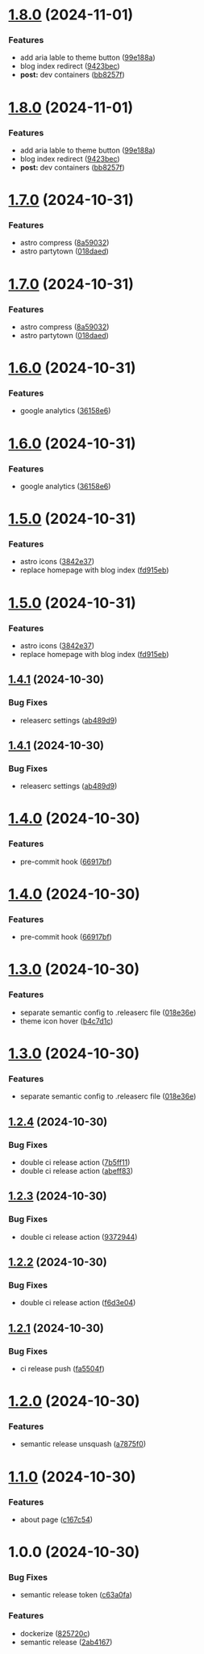 # [1.8.0](https://github.com/liskeee/blog/compare/v1.7.0...v1.8.0) (2024-11-01)

### Features

- add aria lable to theme button ([99e188a](https://github.com/liskeee/blog/commit/99e188a5099cb365db1a12016aad679de1c72163))
- blog index redirect ([9423bec](https://github.com/liskeee/blog/commit/9423bec8fa69e54ffbb3080afea25b2e04bff3f4))
- **post:** dev containers ([bb8257f](https://github.com/liskeee/blog/commit/bb8257f4a0428210d66d3278afb82a112092dd15))

# [1.8.0](https://github.com/liskeee/blog/compare/v1.7.0...v1.8.0) (2024-11-01)

### Features

- add aria lable to theme button ([99e188a](https://github.com/liskeee/blog/commit/99e188a5099cb365db1a12016aad679de1c72163))
- blog index redirect ([9423bec](https://github.com/liskeee/blog/commit/9423bec8fa69e54ffbb3080afea25b2e04bff3f4))
- **post:** dev containers ([bb8257f](https://github.com/liskeee/blog/commit/bb8257f4a0428210d66d3278afb82a112092dd15))

# [1.7.0](https://github.com/liskeee/blog/compare/v1.6.0...v1.7.0) (2024-10-31)

### Features

- astro compress ([8a59032](https://github.com/liskeee/blog/commit/8a59032566690c82f85625a643198152242ab3cd))
- astro partytown ([018daed](https://github.com/liskeee/blog/commit/018daedce713038684b671f3fa12afbef3952e68))

# [1.7.0](https://github.com/liskeee/blog/compare/v1.6.0...v1.7.0) (2024-10-31)

### Features

- astro compress ([8a59032](https://github.com/liskeee/blog/commit/8a59032566690c82f85625a643198152242ab3cd))
- astro partytown ([018daed](https://github.com/liskeee/blog/commit/018daedce713038684b671f3fa12afbef3952e68))

# [1.6.0](https://github.com/liskeee/blog/compare/v1.5.0...v1.6.0) (2024-10-31)

### Features

- google analytics ([36158e6](https://github.com/liskeee/blog/commit/36158e6d63033950ee849bd77f24c0b64f5c397c))

# [1.6.0](https://github.com/liskeee/blog/compare/v1.5.0...v1.6.0) (2024-10-31)

### Features

- google analytics ([36158e6](https://github.com/liskeee/blog/commit/36158e6d63033950ee849bd77f24c0b64f5c397c))

# [1.5.0](https://github.com/liskeee/blog/compare/v1.4.1...v1.5.0) (2024-10-31)

### Features

- astro icons ([3842e37](https://github.com/liskeee/blog/commit/3842e371b4871b58b012c17dd899f2e59b979513))
- replace homepage with blog index ([fd915eb](https://github.com/liskeee/blog/commit/fd915eb867257fd29508e22cae2685b872e90ec1))

# [1.5.0](https://github.com/liskeee/blog/compare/v1.4.1...v1.5.0) (2024-10-31)

### Features

- astro icons ([3842e37](https://github.com/liskeee/blog/commit/3842e371b4871b58b012c17dd899f2e59b979513))
- replace homepage with blog index ([fd915eb](https://github.com/liskeee/blog/commit/fd915eb867257fd29508e22cae2685b872e90ec1))

## [1.4.1](https://github.com/liskeee/blog/compare/v1.4.0...v1.4.1) (2024-10-30)

### Bug Fixes

- releaserc settings ([ab489d9](https://github.com/liskeee/blog/commit/ab489d9fc5b1856d229ba572ea2f064b0e610eb5))

## [1.4.1](https://github.com/liskeee/blog/compare/v1.4.0...v1.4.1) (2024-10-30)

### Bug Fixes

- releaserc settings ([ab489d9](https://github.com/liskeee/blog/commit/ab489d9fc5b1856d229ba572ea2f064b0e610eb5))

# [1.4.0](https://github.com/liskeee/blog/compare/v1.3.0...v1.4.0) (2024-10-30)

### Features

- pre-commit hook ([66917bf](https://github.com/liskeee/blog/commit/66917bfc777eca7f247035d6cb51d9f9d5515bf4))

# [1.4.0](https://github.com/liskeee/blog/compare/v1.3.0...v1.4.0) (2024-10-30)

### Features

- pre-commit hook ([66917bf](https://github.com/liskeee/blog/commit/66917bfc777eca7f247035d6cb51d9f9d5515bf4))

# [1.3.0](https://github.com/liskeee/blog/compare/v1.2.4...v1.3.0) (2024-10-30)

### Features

- separate semantic config to .releaserc file ([018e36e](https://github.com/liskeee/blog/commit/018e36e5cd95b3acd5e5b6b54dec7c52b3ca35bc))
- theme icon hover ([b4c7d1c](https://github.com/liskeee/blog/commit/b4c7d1c039612f0bdc9300393ffda30197f60afd))

# [1.3.0](https://github.com/liskeee/blog/compare/v1.2.4...v1.3.0) (2024-10-30)

### Features

- separate semantic config to .releaserc file ([018e36e](https://github.com/liskeee/blog/commit/018e36e5cd95b3acd5e5b6b54dec7c52b3ca35bc))

## [1.2.4](https://github.com/liskeee/blog/compare/v1.2.3...v1.2.4) (2024-10-30)

### Bug Fixes

- double ci release action ([7b5ff11](https://github.com/liskeee/blog/commit/7b5ff1108b22fecdcd9ef5770862a4819ac72288))
- double ci release action ([abeff83](https://github.com/liskeee/blog/commit/abeff83f77378aae7d7f962610b45b08081934b7))

## [1.2.3](https://github.com/liskeee/blog/compare/v1.2.2...v1.2.3) (2024-10-30)

### Bug Fixes

- double ci release action ([9372944](https://github.com/liskeee/blog/commit/937294459efd67fb2e0f0efe43d8eb19e38c53cc))

## [1.2.2](https://github.com/liskeee/blog/compare/v1.2.1...v1.2.2) (2024-10-30)

### Bug Fixes

- double ci release action ([f6d3e04](https://github.com/liskeee/blog/commit/f6d3e046cff0f5b0447fd27b4f87e769a47a98eb))

## [1.2.1](https://github.com/liskeee/blog/compare/v1.2.0...v1.2.1) (2024-10-30)

### Bug Fixes

- ci release push ([fa5504f](https://github.com/liskeee/blog/commit/fa5504fa53b104e25e3f7199a267744d613e84b5))

# [1.2.0](https://github.com/liskeee/blog/compare/v1.1.0...v1.2.0) (2024-10-30)

### Features

- semantic release unsquash ([a7875f0](https://github.com/liskeee/blog/commit/a7875f057ab8be62f5a8af0173075774fa850e08))

# [1.1.0](https://github.com/liskeee/blog/compare/v1.0.0...v1.1.0) (2024-10-30)

### Features

- about page ([c167c54](https://github.com/liskeee/blog/commit/c167c549d72d3fe9204112e1a85658e3323fed7c))

# 1.0.0 (2024-10-30)

### Bug Fixes

- semantic release token ([c63a0fa](https://github.com/liskeee/blog/commit/c63a0fa219a3699badfac5c26ef9d0ee22e01c01))

### Features

- dockerize ([825720c](https://github.com/liskeee/blog/commit/825720caef75488ddbfb7b67083dd909d1c04f75))
- semantic release ([2ab4167](https://github.com/liskeee/blog/commit/2ab4167e7eb28a856fae81976c9a39d277db68e1))
